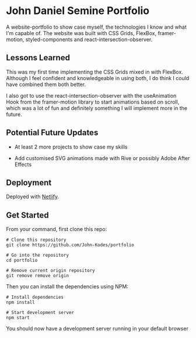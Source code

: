 # John Daniel Semine Portfolio

A website-portfolio to show case myself, the technologies I know and what I'm capable of. The website was built with CSS Grids, FlexBox, framer-motion, styled-components and react-intersection-observer.

## Lessons Learned

This was my first time implementing the CSS Grids mixed in with FlexBox. Although I feel confident and knowledgeable in using both, I do think I could have combined them both better.

I also got to use the react-intersection-observer with the useAnimation Hook from the framer-motion library to start animations based on scroll, which was a lot of fun and definitely something I will implement more in the future.

## Potential Future Updates

- At least 2 more projects to show case my skills

- Add customised SVG animations made with Rive or possibly Adobe After Effects

## Deployment

Deployed with [Netlify](https://www.netlify.com/).

## Get Started

From your command, first clone this repo:

```
# Clone this repository
git clone https://github.com/John-Kodes/portfolio

# Go into the repository
cd portfolio

# Remove current origin repository
git remove remove origin
```

Then you can install the dependencies using NPM:

```
# Install dependencies
npm install

# Start development server
npm start
```

You should now have a development server running in your default browser
